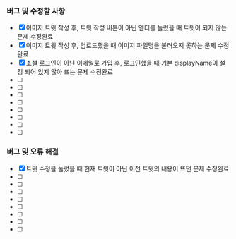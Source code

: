 ### 버그 및 수정할 사항

- [x] 이미지 트윗 작성 후, 트윗 작성 버튼이 아닌 엔터를 눌렀을 때 트윗이 되지 않는 문제 수정완료
- [x] 이미지 트윗 작성 후, 업로드했을 때 이미지 파일명을 불러오지 못하는 문제 수정완료
- [x] 소셜 로그인이 아닌 이메일로 가입 후, 로그인했을 때 기본 displayName이 설정 되어 있지 않아 뜨는 문제 수정완료
- [ ]
- [ ]
- [ ]
- [ ]
- [ ]
- [ ]
- [ ]
- [ ]

### 버그 및 오류 해결

- [x] 트윗 수정을 눌렀을 때 현재 트윗이 아닌 이전 트윗의 내용이 뜨던 문제 수정완료
- [ ]
- [ ]
- [ ]
- [ ]
- [ ]
- [ ]
- [ ]
- [ ]
